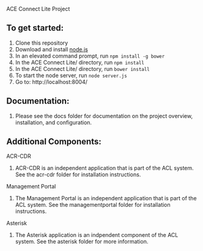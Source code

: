ACE Connect Lite Project

## To get started:
 1. Clone this repository
 2. Download and install [node.js](https://nodejs.org/en/)
 3. In an elevated command prompt, run `npm install -g bower`
 4. In the ACE Connect Lite/ directory, run `npm install`
 5. In the ACE Connect Lite/ directory, run `bower install`
 6. To start the node server, run `node server.js`
 7. Go to: http://localhost:8004/

## Documentation:
 1. Please see the docs folder for documentation on the project overview, installation, and configuration.

## Additional Components:

ACR-CDR
 1. ACR-CDR is an independent application that is part of the ACL system. See the acr-cdr folder for installation instructions.
 
Management Portal
 1. The Management Portal is an independent application that is part of the ACL system. See the managementportal folder for installation instructions.
 
Asterisk
 1. The Asterisk application is an indpendent component of the ACL system. See the asterisk folder for more information.
 
 
 
 
 
 
 